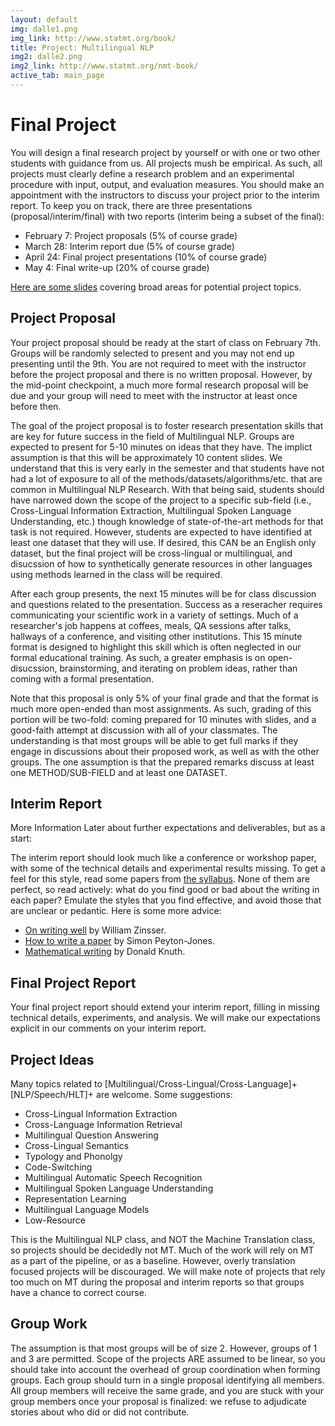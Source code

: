 ```yaml
---
layout: default
img: dalle1.png
img_link: http://www.statmt.org/book/
title: Project: Multilingual NLP
img2: dalle2.png
img2_link: http://www.statmt.org/nmt-book/
active_tab: main_page
---
```


Final Project
=============

You will design a final research project by yourself or with one or two other
students with guidance from us. All
projects mush be empirical. As such, all projects 
must clearly define a research problem and an experimental procedure with 
input, output, and evaluation measures. You should make an appointment with
the instructors to discuss your project prior to the interim report. To
keep you on track, there are three presentations (proposal/interim/final) with
two reports (interim being a subset of the final):

<!-- * BEFORE October 19: Meet with your instructors, by [appointment](https://docs.google.com/document/d/1DVmTdxl9WqlrV7VVZB5uw5ix5WtnEmfGLrGk2JHueUo/edit?usp=sharing). -->
* February 7: Project proposals (5% of course grade)
* March 28: Interim report due (5% of course grade)
* April 24: Final project presentations (10% of course grade)
* May 4: Final write-up (20% of course grade)

[Here are some slides](http://mt-class.org/jhu-multilingual/slides/multilingual_survey.pdf) covering broad areas for potential project topics.


<!-- Project Presentations
---------------------

Please [sign up](https://docs.google.com/document/d/116YjbaF189kINjbIXRviO5AQnb4edqANs-GBqGbuZRc/edit?usp=sharing). -->

Project Proposal
----------------
Your project proposal should be ready at the start of class on February 7th.
Groups will be randomly selected to present and you may not end up presenting
until the 9th. You are not required
to meet with the instructor before the project proposal and there is no
written proposal. However, by the mid-point checkpoint, a much more formal
research proposal will be due and your group will need to meet with the
instructor at least once before then.

<!-- Your project proposal must identify a concrete research plan. A survey
proposal must clearly identify:

* A coherent research area related to machine translation. The research
area could be organized around a specific application, a technical 
problem, or a coherent set of methods for solving problems. The area
should be one that has not been surveyed before, or at least not 
recently.

* A set of initial papers to be surveyed.

* An outline of the themes that you expect to find, and questions that
you hope to learn answers to.

An empirical proposal must clearly idenfity:

* A single problem related to machine translation. Your problem should
be illustrated with an example and stated formally, ideally in the first
paragraph.

* An outline of your project. How will you solve the problem? What models 
and algorithms will you implement? What software will you use? 

* An experimental design. How will you know if you solved the problem?
You should clearly identify input, output, and evaluation measures.

The proposal is a contract. If we give you full credit for it, we expect
you to implement it and analyze the results, and we will give you full 
credit for the entire project if you do. If you turn in a weak proposal, 
you can revise it and resubmit it before moving forward. But the longer you 
take to define your project, the less time you will have to implement it, so
do the best you can for this early checkpoint. -->

The goal of the project proposal is to foster research presentation skills
that are key for future success in the field of Multilingual NLP. Groups
are expected to present for 5-10 minutes on ideas that they have. The implict
assumption is that this will be approximately 10 content slides. We 
understand that this is very early in the semester and that students have
not had a lot of exposure to all of the methods/datasets/algorithms/etc.
that are common in Multilingual NLP Research. With that being said,
students should have narrowed down the scope of the project to a specific
sub-field (i.e., Cross-Lingual Information Extraction, Multilingual
Spoken Language Understanding, etc.) though knowledge of state-of-the-art
methods for that task is not required. However, students are expected
to have identified at least one dataset that they will use. If desired, this
CAN be an English only dataset, but the final project will be cross-lingual or
multilingual, and disucssion of how to synthetically generate resources in
other languages using methods learned in the class will be required.

After each group presents, the next 15 minutes will be for class discussion
and questions related to the presentation. Success as a reseracher requires
communicating your scientific work in a variety of settings. Much of a 
researcher's job happens at coffees, meals, QA sessions after talks, hallways
of a conference, and visiting other institutions. This 15 minute format is
designed to highlight this skill which is often neglected in our formal
educational training. As such, a greater emphasis is on open-disucssion,
brainstorming, and iterating on problem ideas, rather than coming with a 
formal presentation.

Note that this proposal is only 5% of your final grade and that the format
is much more open-ended than most assignments. As such, grading of this
portion will be two-fold: coming prepared for 10 minutes with slides, and
a good-faith attempt at discussion with all of your classmates. The
understanding is that most groups will be able to get full marks if they
engage in discussions about their proposed work, as well as with the 
other groups. The one assumption is that the prepared remarks discuss
at least one METHOD/SUB-FIELD and at least one DATASET.

Interim Report
--------------

More Information Later about further expectations and deliverables,
but as a start:

<!-- For your interim report, you should have made substantial progress
on your project. For a survey, you should have read many of the papers,
identified main themes of the literature, and synthesized these into an 
outline. For an empirical project, you should have collected data, developed
baseline algorithms and metrics, and run preliminary experiments. Your 
interim report is an extension of your proposal, clarifying existing
material where requested, adding technical details of completed work, and 
outlining planned work. A reader should be able to answer these questions:

* What problem are you trying to solve or survey? Illustrate the problem with
examples and a give a precise technical description. Clearly identify inputs
and outputs. Be concise: if you don't hook your reader in the first paragraph
or so, they won't keep reading.

* Why is the problem important? If you could solve it, would you answer 
a scientific or mathematical question about language? Would you be able to 
build better, faster, or more usable systems than we can build now?

* Why is the problem hard? How do the obvious solutions fail? For an 
empirical project, answer this question by implementing and/ or running a 
baseline algorithm and analyzing the failure cases. For a survey paper, you
should find evidence in the literature.

* For an empirical paper: what is your proposed solution? Give a technical
description of your planned work, with enough detail that someone could
implement it. Your description should include an evaluation plan. For a 
survey paper: what are solutions that have been tried? Your description
should be convincing enough that your reader believes they'll learn
something interesting if they read all the way to the end of your 
(as yet unwritten!) final report.
-->

The interim report should look much like a conference or workshop paper, with
some of the technical details and experimental results missing. To get a feel
for this style, read some papers from [the syllabus](syllabus.html). None of
them are perfect, so read actively: what do you find good or bad
about the writing in each paper? Emulate the styles that you find effective, 
and avoid those that are unclear or pedantic. Here is some more advice:

* [On writing well](http://www.amazon.com/Writing-Well-30th-Anniversary-Edition/dp/0060891548) by William Zinsser.
* [How to write a paper](http://research.microsoft.com/en-us/um/people/simonpj/papers/giving-a-talk/writing-a-paper-slides.pdf) by Simon Peyton-Jones.
* [Mathematical writing](http://jmlr.org/reviewing-papers/knuth_mathematical_writing.pdf) by Donald Knuth.

Final Project Report
--------------------------------------------

Your final project report should extend your interim report, filling in 
missing technical details, experiments, and analysis. We will make our
expectations explicit in our comments on your interim report.

Project Ideas
-------------

Many topics related to [Multilingual/Cross-Lingual/Cross-Language]+ [NLP/Speech/HLT]+
 are welcome. Some suggestions:

* Cross-Lingual Information Extraction
* Cross-Language Information Retrieval
* Multilingual Question Answering
* Cross-Lingual Semantics
* Typology and Phonolgy
* Code-Switching
* Multilingual Automatic Speech Recognition
* Multilingual Spoken Language Understanding
* Representation Learning
* Multilingual Language Models
* Low-Resource

This is the Multilingual NLP class, and NOT the Machine Translation class, so
projects should be decidedly not MT. Much of the work will rely on MT as a part
of the pipeline, or as a baseline. However, overly translation focused projects
will be discouraged. We will make note of projects that rely too much on MT
during the proposal and interim reports so that groups have a chance to correct
course.

Group Work
----------
The assumption is that most groups will be of size 2. However, groups
of 1 and 3 are permitted. Scope of the projects ARE assumed to be
linear, so you should take into account the overhead 
of group coordination when forming groups. Each group should turn in a single 
proposal identifying all members. All group members will receive the same grade, 
and you are stuck with your group members once your proposal is finalized: we 
refuse to adjudicate stories about who did or did not contribute. 


